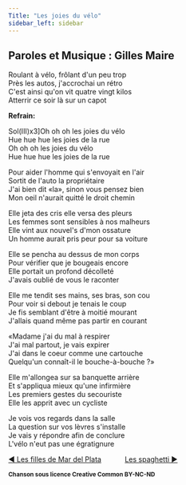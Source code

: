 ```yaml
---
Title: "Les joies du vélo"
sidebar_left: sidebar
---
```


##  Paroles et Musique : Gilles Maire
Roulant à vélo, frôlant d'un peu trop  
Près les autos, j'accrochai un rétro  
C'est ainsi qu'on vit quatre vingt kilos  
Atterrir ce soir là sur un capot  


**Refrain:**

Sol(III)x3]Oh oh oh les joies du vélo  
Hue hue hue les joies de la rue  
Oh oh oh les joies du vélo  
Hue hue hue les joies de la rue  
  
Pour aider l'homme qui s'envoyait en l'air  
Sortit de l'auto la propriétaire  
J'ai bien dit «la», sinon vous pensez bien  
Mon oeil n'aurait quitté le droit chemin  
  
Elle jeta des cris elle versa des pleurs  
Les femmes sont sensibles à nos malheurs  
Elle vint aux nouvel's d'mon ossature  
Un homme aurait pris peur pour sa voiture  
  
Elle se pencha au dessus de mon corps  
Pour vérifier que je bougeais encore  
Elle portait un profond décolleté  
J'avais oublié de vous le raconter  
  
Elle me tendit ses mains, ses bras, son cou  
Pour voir si debout je tenais le coup  
Je fis semblant d'être à moitié mourant  
J'allais quand même pas partir en courant  
  
«Madame j'ai du mal à respirer  
J'ai mal partout, je vais expirer  
J'ai dans le coeur comme une cartouche  
Quelqu'un connaît-il le bouche-à-bouche ?»  
  
Elle m'allongea sur sa banquette arrière  
Et s'appliqua mieux qu'une infirmière  
Les premiers gestes du secouriste  
Elle les apprit avec un cycliste  
  
Je vois vos regards dans la salle  
La question sur vos lèvres s'installe  
Je vais y répondre afin de conclure  
L'vélo n'eut pas une égratignure  


[ ◀ Les filles de Mar del Plata](../les_filles_de_mar_del_plata) ​ ​ ​ ​ ​ ​ ​ ​ ​ ​ ​ ​[Les spaghetti ▶](../les_spaghetti)


<b><sub>Chanson sous licence Creative Common BY-NC-ND</sub></b>
